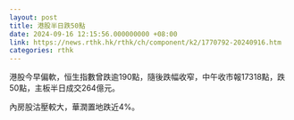```yaml
---
layout: post
title: 港股半日跌50點
date: 2024-09-16 12:15:56.000000000 +08:00
link: https://news.rthk.hk/rthk/ch/component/k2/1770792-20240916.htm
categories: rthk
---
```


港股今早偏軟，恒生指數曾跌逾190點，隨後跌幅收窄，中午收市報17318點，跌50點，主板半日成交264億元。

內房股沽壓較大，華潤置地跌近4%。
